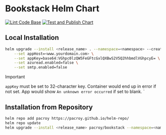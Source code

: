 # Bookstack Helm Chart

[![Lint Code Base](https://github.com/pacroy/bookstack-helm/actions/workflows/linter.yml/badge.svg)](https://github.com/pacroy/bookstack-helm/actions/workflows/linter.yml) [![Test and Publish Chart](https://github.com/pacroy/bookstack-helm/actions/workflows/test-and-publish.yml/badge.svg)](https://github.com/pacroy/bookstack-helm/actions/workflows/test-and-publish.yml)

## Local Installation

```sh
helm upgrade --install <release_name> . --namespace=<namespace> --create-namespace \
    --set appHost=<www.yourdomain.com> \
    --set appKey=base64:VGhpc0lzQW5FeGFtcGxlQXBwS2V5Q2hhbmdlVGhpcyE= \
    --set azuread.enabled=false \
    --set smtp.enabled=false
```

> [!IMPORTANT]  
> `appKey` must be set to 32-character key. Container would end up in error if not set. App would show `An unknown error occurred` if set to blank.
`

## Installation from Repository

```sh
helm repo add pacroy https://pacroy.github.io/helm-repo/
helm repo update
helm upgrade --install <release_name> pacroy/bookstack --namespace=<namespace> --values values.yaml
```
